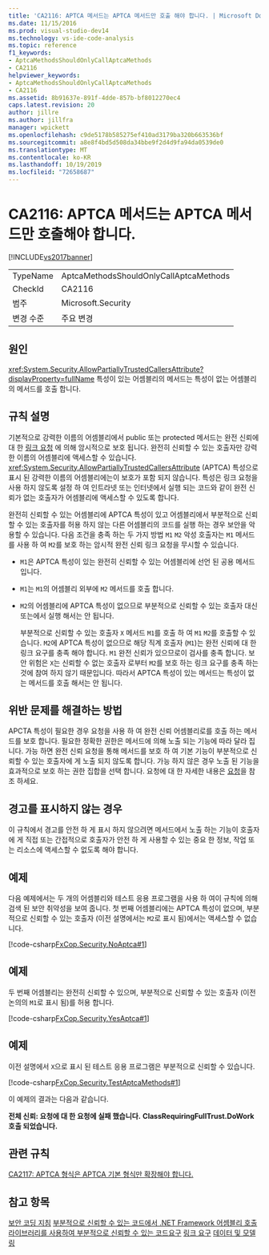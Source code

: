 ```yaml
---
title: 'CA2116: APTCA 메서드는 APTCA 메서드만 호출 해야 합니다. | Microsoft Docs'
ms.date: 11/15/2016
ms.prod: visual-studio-dev14
ms.technology: vs-ide-code-analysis
ms.topic: reference
f1_keywords:
- AptcaMethodsShouldOnlyCallAptcaMethods
- CA2116
helpviewer_keywords:
- AptcaMethodsShouldOnlyCallAptcaMethods
- CA2116
ms.assetid: 8b91637e-891f-4dde-857b-bf8012270ec4
caps.latest.revision: 20
author: jillre
ms.author: jillfra
manager: wpickett
ms.openlocfilehash: c9de5178b585275ef410ad3179ba320b663536bf
ms.sourcegitcommit: a8e8f4bd5d508da34bbe9f2d4d9fa94da0539de0
ms.translationtype: MT
ms.contentlocale: ko-KR
ms.lasthandoff: 10/19/2019
ms.locfileid: "72658687"
---
```

# <a name="ca2116-aptca-methods-should-only-call-aptca-methods"></a>CA2116: APTCA 메서드는 APTCA 메서드만 호출해야 합니다.
[!INCLUDE[vs2017banner](../includes/vs2017banner.md)]

|||
|-|-|
|TypeName|AptcaMethodsShouldOnlyCallAptcaMethods|
|CheckId|CA2116|
|범주|Microsoft.Security|
|변경 수준|주요 변경|

## <a name="cause"></a>원인
 <xref:System.Security.AllowPartiallyTrustedCallersAttribute?displayProperty=fullName> 특성이 있는 어셈블리의 메서드는 특성이 없는 어셈블리의 메서드를 호출 합니다.

## <a name="rule-description"></a>규칙 설명
 기본적으로 강력한 이름의 어셈블리에서 public 또는 protected 메서드는 완전 신뢰에 대 한 [링크 요청](https://msdn.microsoft.com/library/a33fd5f9-2de9-4653-a4f0-d9df25082c4d) 에 의해 암시적으로 보호 됩니다. 완전히 신뢰할 수 있는 호출자만 강력한 이름의 어셈블리에 액세스할 수 있습니다. <xref:System.Security.AllowPartiallyTrustedCallersAttribute> (APTCA) 특성으로 표시 된 강력한 이름의 어셈블리에는이 보호가 포함 되지 않습니다. 특성은 링크 요청을 사용 하지 않도록 설정 하 여 인트라넷 또는 인터넷에서 실행 되는 코드와 같이 완전 신뢰가 없는 호출자가 어셈블리에 액세스할 수 있도록 합니다.

 완전히 신뢰할 수 있는 어셈블리에 APTCA 특성이 있고 어셈블리에서 부분적으로 신뢰할 수 있는 호출자를 허용 하지 않는 다른 어셈블리의 코드를 실행 하는 경우 보안을 악용할 수 있습니다. 다음 조건을 충족 하는 두 가지 방법 `M1` `M2` 악성 호출자는 `M1` 메서드를 사용 하 여 `M2`를 보호 하는 암시적 완전 신뢰 링크 요청을 무시할 수 있습니다.

- `M1`은 APTCA 특성이 있는 완전히 신뢰할 수 있는 어셈블리에 선언 된 공용 메서드입니다.

- `M1`는 `M1`의 어셈블리 외부에 `M2` 메서드를 호출 합니다.

- `M2`의 어셈블리에 APTCA 특성이 없으므로 부분적으로 신뢰할 수 있는 호출자 대신 또는에서 실행 해서는 안 됩니다.

  부분적으로 신뢰할 수 있는 호출자 `X` 메서드 `M1`를 호출 하 여 `M1` `M2`를 호출할 수 있습니다. `M2`에 APTCA 특성이 없으므로 해당 직계 호출자 (`M1`)는 완전 신뢰에 대 한 링크 요구를 충족 해야 합니다. `M1` 완전 신뢰가 있으므로이 검사를 충족 합니다. 보안 위험은 `X`는 신뢰할 수 없는 호출자 로부터 `M2`를 보호 하는 링크 요구를 충족 하는 것에 참여 하지 않기 때문입니다. 따라서 APTCA 특성이 있는 메서드는 특성이 없는 메서드를 호출 해서는 안 됩니다.

## <a name="how-to-fix-violations"></a>위반 문제를 해결하는 방법
 APCTA 특성이 필요한 경우 요청을 사용 하 여 완전 신뢰 어셈블리로를 호출 하는 메서드를 보호 합니다. 필요한 정확한 권한은 메서드에 의해 노출 되는 기능에 따라 달라 집니다. 가능 하면 완전 신뢰 요청을 통해 메서드를 보호 하 여 기본 기능이 부분적으로 신뢰할 수 있는 호출자에 게 노출 되지 않도록 합니다. 가능 하지 않은 경우 노출 된 기능을 효과적으로 보호 하는 권한 집합을 선택 합니다. 요청에 대 한 자세한 내용은 [요청](https://msdn.microsoft.com/e5283e28-2366-4519-b27d-ef5c1ddc1f48)을 참조 하세요.

## <a name="when-to-suppress-warnings"></a>경고를 표시하지 않는 경우
 이 규칙에서 경고를 안전 하 게 표시 하지 않으려면 메서드에서 노출 하는 기능이 호출자에 게 직접 또는 간접적으로 호출자가 안전 하 게 사용할 수 있는 중요 한 정보, 작업 또는 리소스에 액세스할 수 없도록 해야 합니다.

## <a name="example"></a>예제
 다음 예제에서는 두 개의 어셈블리와 테스트 응용 프로그램을 사용 하 여이 규칙에 의해 검색 된 보안 취약성을 보여 줍니다. 첫 번째 어셈블리에는 APTCA 특성이 없으며, 부분적으로 신뢰할 수 있는 호출자 (이전 설명에서는 `M2`로 표시 됨)에서는 액세스할 수 없습니다.

 [!code-csharp[FxCop.Security.NoAptca#1](../snippets/csharp/VS_Snippets_CodeAnalysis/FxCop.Security.NoAptca/cs/FxCop.Security.NoAptca.cs#1)]

## <a name="example"></a>예제
 두 번째 어셈블리는 완전히 신뢰할 수 있으며, 부분적으로 신뢰할 수 있는 호출자 (이전 논의의 `M1`로 표시 됨)를 허용 합니다.

 [!code-csharp[FxCop.Security.YesAptca#1](../snippets/csharp/VS_Snippets_CodeAnalysis/FxCop.Security.YesAptca/cs/FxCop.Security.YesAptca.cs#1)]

## <a name="example"></a>예제
 이전 설명에서 `X`으로 표시 된 테스트 응용 프로그램은 부분적으로 신뢰할 수 있습니다.

 [!code-csharp[FxCop.Security.TestAptcaMethods#1](../snippets/csharp/VS_Snippets_CodeAnalysis/FxCop.Security.TestAptcaMethods/cs/FxCop.Security.TestAptcaMethods.cs#1)]

 이 예제의 결과는 다음과 같습니다.

 **전체 신뢰: 요청에 대 한 요청에 실패 했습니다.** 
**ClassRequiringFullTrust.DoWork 호출 되었습니다.**
## <a name="related-rules"></a>관련 규칙
 [CA2117: APTCA 형식은 APTCA 기본 형식만 확장해야 합니다.](../code-quality/ca2117-aptca-types-should-only-extend-aptca-base-types.md)

## <a name="see-also"></a>참고 항목
 [보안 코딩 지침](https://msdn.microsoft.com/library/4f882d94-262b-4494-b0a6-ba9ba1f5f177) [부분적으로 신뢰할 수 있는 코드에서 .NET Framework 어셈블리 호출](https://msdn.microsoft.com/a417fcd4-d3ca-4884-a308-3a1a080eac8d) [라이브러리를 사용하여 부분적으로 신뢰할 수 있는 코드](https://msdn.microsoft.com/library/dd66cd4c-b087-415f-9c3e-94e3a1835f74)[요구](https://msdn.microsoft.com/e5283e28-2366-4519-b27d-ef5c1ddc1f48) [링크 요구](https://msdn.microsoft.com/library/a33fd5f9-2de9-4653-a4f0-d9df25082c4d) [데이터 및 모델링](https://msdn.microsoft.com/library/8c37635d-e2c1-4b64-a258-61d9e87405e6)
